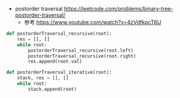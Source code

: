 

- postorder traversal https://leetcode.com/problems/binary-tree-postorder-traversal/
  - 参考 https://www.youtube.com/watch?v=4zVdfkpcT6U





```py
def postorderTraversal_recursive(root):
    res = [], []
    while root:
        postorderTraversal_recursive(root.left)
        postorderTraversal_recursive(root.right)
        res.append(root.val)

def postorderTraversal_iterative(root):
    stack, res = [], []
    while root:
        stack.append(root)
```





